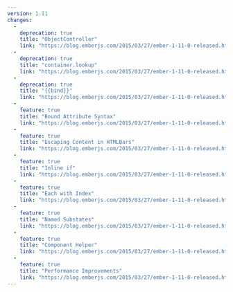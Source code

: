 ```yaml
---
version: 1.11
changes:
  -
    deprecation: true
    title: "ObjectController"
    link: "https://blog.emberjs.com/2015/03/27/ember-1-11-0-released.html"
  -
    deprecation: true
    title: "container.lookup"
    link: "https://blog.emberjs.com/2015/03/27/ember-1-11-0-released.html"
  -
    deprecation: true
    title: "{{bind}}"
    link: "https://blog.emberjs.com/2015/03/27/ember-1-11-0-released.html"
  -
    feature: true
    title: "Bound Attribute Syntax"
    link: "https://blog.emberjs.com/2015/03/27/ember-1-11-0-released.html"
  -
    feature: true
    title: "Escaping Content in HTMLBars"
    link: "https://blog.emberjs.com/2015/03/27/ember-1-11-0-released.html"
  -
    feature: true
    title: "Inline if"
    link: "https://blog.emberjs.com/2015/03/27/ember-1-11-0-released.html"
  -
    feature: true
    title: "Each with Index"
    link: "https://blog.emberjs.com/2015/03/27/ember-1-11-0-released.html"
  -
    feature: true
    title: "Named Substates"
    link: "https://blog.emberjs.com/2015/03/27/ember-1-11-0-released.html"
  -
    feature: true
    title: "Component Helper"
    link: "https://blog.emberjs.com/2015/03/27/ember-1-11-0-released.html"
  -
    feature: true
    title: "Performance Improvements"
    link: "https://blog.emberjs.com/2015/03/27/ember-1-11-0-released.html"
---
```

